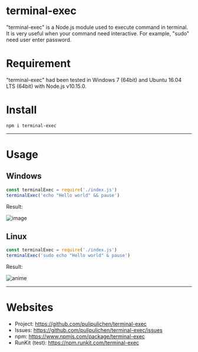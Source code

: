 # terminal-exec

"terminal-exec" is a Node.js module used to execute command in terminal. It is very useful when your command need interactive. For example, "sudo" need user enter password.

# Requirement

"terminal-exec" had been tested in Windows 7 (64bit) and Ubuntu 16.04 LTS (64bit) with Node.js v10.15.0.

# Install

````
npm i terminal-exec
````

----

# Usage

## Windows

````js
const terminalExec = require('./index.js')
terminalExec('echo "Hello world" && pause')
````

Result:

![image](https://user-images.githubusercontent.com/2345913/58757428-11d33900-853f-11e9-8267-8158c86828ea.png)


## Linux

````js
const terminalExec = require('./index.js')
terminalExec('sudo echo "Hello world" & pause')
````
Result:

![anime](https://user-images.githubusercontent.com/2345913/58757490-e4d35600-853f-11e9-841d-8e8f070cf4e1.gif)

----

# Websites

- Project: https://github.com/pulipulichen/terminal-exec
- Issues: https://github.com/pulipulichen/terminal-exec/issues
- npm: https://www.npmjs.com/package/terminal-exec
- RunKit (test): https://npm.runkit.com/terminal-exec